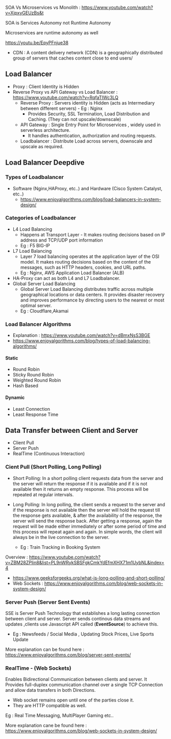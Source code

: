SOA Vs Microservices vs Monolith : https://www.youtube.com/watch?v=XjpxyGEUzBs&t

SOA is Services Autonomy not Runtime Autonomy

Microservices are runtime autonomy as well

https://youtu.be/EpyPFnjue38

- CDN : A content delivery network (CDN) is a geographically distributed group of servers that caches content close to end users/

## Load Balancer

- Proxy : Client Identity is Hidden
- Reverse Proxy vs API Gateway vs Load Balancer : https://www.youtube.com/watch?v=RqfaTIWc3LQ
    - Reverse Proxy : Servers identity is Hidden (acts as Intermediary between different servers) - Eg : Nginx
        - Provides Security, SSL Termination, Load Distribution and Caching. (They can not upscale/downscale)
    -  API Gateway : Single Entry Point for Microservices , widely used in serverless architecture.
        - It handles authentication, authorization and routing requests.
    - Loadbalancer : Distribute Load across servers, downscale and upscale as required.

## Load Balancer Deepdive

### Types of Loadbalancer

- Software (Nginx,HAProxy, etc..) and Hardware (Cisco System Catalyst, etc..) 
    - https://www.enjoyalgorithms.com/blog/load-balancers-in-system-design/

### Categories of Loadbalancer

- L4 Load Balancing 
    - Happens at Transport Layer - It makes routing decisions based on IP address and TCP/UDP port information
    - Eg : F5 BIG-IP
- L7 Load Balancing
    - Layer 7 load balancing operates at the application layer of the OSI model. It makes routing decisions based on the content of the messages, such as HTTP headers, cookies, and URL paths.
    - Eg :  Nginx, AWS Application Load Balancer (ALB)
- HA-Proxy can act as both L4 and L7 Loadbalancer.
- Global Server Load Balancing 
    - Global Server Load Balancing distributes traffic across multiple geographical locations or data centers. It provides disaster recovery and improves performance by directing users to the nearest or most optimal server.
    - Eg : Cloudflare,Akamai

### Load Balancer Algorithms

- Explanation : https://www.youtube.com/watch?v=dBmxNsS3BGE
- https://www.enjoyalgorithms.com/blog/types-of-load-balancing-algorithms/
#### Static
- Round Robin
- Sticky Round Robin
- Weighted Round Robin
- Hash Based
#### Dynamic
- Least Connection
- Least Response Time

## Data Transfer between Client and Server
- Client Pull 
- Server Push
- RealTime (Continuous Interaction) 

### Cient Pull (Short Polling, Long Polling)

- Short Polling: In a short polling client requests data from the server and the server will return the response if it is available and if it is not available then it returns an empty response. This process will be repeated at regular intervals.

- Long Polling: In long polling, the client sends a request to the server and if the response is not available then the server will hold the request till the response gets available, & after the availability of the response, the server will send the response back. After getting a response, again the request will be made either immediately or after some period of time and this process will repeat again and again. In simple words, the client will always be in the live connection to the server.
    - Eg : Train Tracking in Booking System

Overview : https://www.youtube.com/watch?v=ZBM28ZPlin8&list=PL9nWRykSBSFgkCmkYdEfmXHX71m1UybNL&index=4
- https://www.geeksforgeeks.org/what-is-long-polling-and-short-polling/
- Web Sockets : https://www.enjoyalgorithms.com/blog/web-sockets-in-system-design/

### Server Push (Server Sent Events)

SSE is Server Push Technology that establishes a long lasting connection between client and server. Server sends continous data streams and updates ,clients use Javascript API called (__EventSource__) to achieve this.
- Eg : Newsfeeds / Social Media , Updating Stock Prices, Live Sports Update

More explanation can be found here : https://www.enjoyalgorithms.com/blog/server-sent-events/

### RealTime - (Web Sockets)

Enables Bidirectional Communication between clients and server. It Provides full-duplex communication channel over a single TCP Connection and allow data transfers in both Directions.
- Web socket remains open until one of the parties close it.
- They are HTTP compatible as well.

Eg : Real Time Messaging, MultiPlayer Gaming etc..

More explanation cane be found here : https://www.enjoyalgorithms.com/blog/web-sockets-in-system-design/